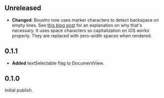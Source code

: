 ## Unreleased

- **Changed**: Boustro now uses marker characters to detect backspace on empty lines.
  See [this blog post](https://medium.com/super-declarative/why-you-cant-detect-a-delete-action-in-an-empty-flutter-text-field-3cf53e47b631) for an explanation on why that's necessary. It uses space characters so capitalization on iOS works properly. They
  are replaced with zero-width spaces when rendered.

## 0.1.1

- **Added** textSelectable flag to DocumentView.

## 0.1.0

Initial publish.
